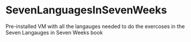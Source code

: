 SevenLanguagesInSevenWeeks
==========================

Pre-installed VM with all the langauges needed to do the exercoses in the Seven Langauges in Seven Weeks book